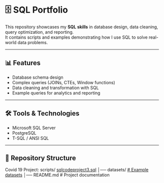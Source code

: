 # 🗄️ SQL Portfolio

This repository showcases my **SQL skills** in database design, data cleaning, query optimization, and reporting.  
It contains scripts and examples demonstrating how I use SQL to solve real-world data problems.

---

## 📊 Features
- Database schema design  
- Complex queries (JOINs, CTEs, Window functions)  
- Data cleaning and transformation with SQL  
- Example queries for analytics and reporting  

---

## 🛠️ Tools & Technologies
- Microsoft SQL Server  
- PostgreSQL  
- T-SQL / ANSI SQL  

---

## 📂 Repository Structure
Covid 19 Project: scripts/ [sqlcodeproject3.sql](https://github.com/EngineerMachoka/sqlportforlio/tree/main)
│── datasets/ [# Example datasets](https://github.com/EngineerMachoka/sqlportforlio/blob/main/coviddeaths.xls)
│── README.md # Project documentation
